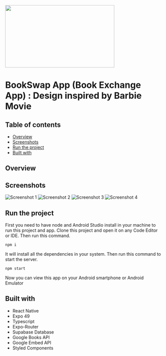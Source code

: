 <img src="./assets/icon.png" width="350" height="200"/>

# BookSwap App (Book Exchange App) : Design inspired by Barbie Movie

## Table of contents

- [Overview](#overview)
- [Screenshots](#screenshots)
- [Run the project](#run-the-project)
- [Built with](#built-with)

## Overview

## Screenshots

<div>
  <img src="./assets/images/Screenshots/preview_1.jpg" alt="Screenshot 1">
  <img src="./assets/images/Screenshots/preview_2.jpg" alt="Screenshot 2">
  <img src="./assets/images/Screenshots/preview_3.jpg" alt="Screenshot 3">
  <img src="./assets/images/Screenshots/preview_4.jpg" alt="Screenshot 4">

</div>

## Run the project

First you need to have node and Android Studio install in your machine to run this project and app.
Clone this project and open it on any Code Editor or IDE.
Then run this command.

```
npm i
```

It will install all the dependencies in your system. Then run this command to start the server.

```
npm start
```

Now you can view this app on your Android smartphone or Android Emulator

## Built with

- React Native
- Expo 49
- Typescript
- Expo-Router
- Supabase Database
- Google Books API
- Google Embed API
- Styled Components
